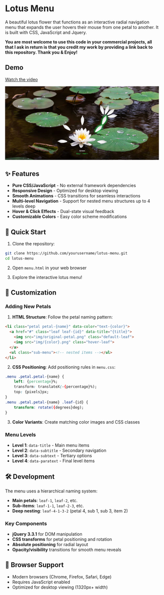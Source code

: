# Lotus Menu

A beautiful lotus flower that functions as an interactive radial navigation menu that expands the user hovers their mouse from one petal to another. It is built with CSS, JavaScript and Jquery.

**You are most welcome to use this code in your commercial projects, all that I ask in return is that you credit my work by providing a link back to this repository. Thank you & Enjoy!**

## Demo

[Watch the video](readme_assets/demo.mp4)

![Lotus Menu Demo](readme_assets/demo.png)

## ✨ Features

- **Pure CSS/JavaScript** - No external framework dependencies
- **Responsive Design** - Optimized for desktop viewing
- **Smooth Animations** - CSS transitions for seamless interactions
- **Multi-level Navigation** - Support for nested menu structures up to 4 levels deep
- **Hover & Click Effects** - Dual-state visual feedback
- **Customizable Colors** - Easy color scheme modifications

## 🚀 Quick Start

1. Clone the repository:
```bash
git clone https://github.com/yourusername/lotus-menu.git
cd lotus-menu
```

2. Open `menu.html` in your web browser

3. Explore the interactive lotus menu!

## 🎨 Customization

### Adding New Petals

1. **HTML Structure**: Follow the petal naming pattern:
```html
<li class="petal petal-{name}" data-color="text-{color}">
  <a href="#" class="leaf leaf-{id}" data-title="{title}">
    <img src="img/original-petal.png" class="default-leaf">
    <img src="img/{color}.png" class="hover-leaf">
  </a>
  <ul class="sub-menu"><!-- nested items --></ul>
</li>
```

2. **CSS Positioning**: Add positioning rules in `menu.css`:
```css
.menu .petal.petal-{name} {
    left: {percentage}%;
    transform: translateX(-{percentage}%);
    top: {pixels}px;
}
.menu .petal.petal-{name} .leaf-{id} {
    transform: rotate({degrees}deg);
}
```

3. **Color Variants**: Create matching color images and CSS classes

### Menu Levels
- **Level 1**: `data-title` - Main menu items
- **Level 2**: `data-subtitle` - Secondary navigation
- **Level 3**: `data-subtext` - Tertiary options
- **Level 4**: `data-paratext` - Final level items

## 🛠️ Development

The menu uses a hierarchical naming system:
- **Main petals**: `leaf-1`, `leaf-2`, etc.
- **Sub-items**: `leaf-1-1`, `leaf-2-3`, etc.
- **Deep nesting**: `leaf-4-1-3-2` (petal 4, sub 1, sub 3, item 2)

### Key Components

- **jQuery 3.3.1** for DOM manipulation
- **CSS transforms** for petal positioning and rotation
- **Absolute positioning** for radial layout
- **Opacity/visibility** transitions for smooth menu reveals

## 🎯 Browser Support

- Modern browsers (Chrome, Firefox, Safari, Edge)
- Requires JavaScript enabled
- Optimized for desktop viewing (1320px+ width)